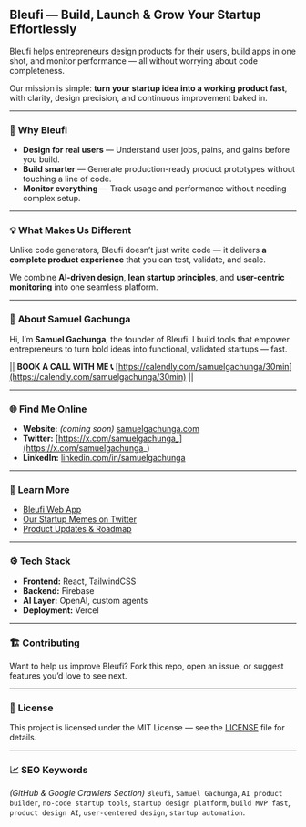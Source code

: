 ## **Bleufi — Build, Launch & Grow Your Startup Effortlessly**

Bleufi helps entrepreneurs design products for their users, build apps in one shot, and monitor performance — all without worrying about code completeness.

Our mission is simple: **turn your startup idea into a working product fast**, with clarity, design precision, and continuous improvement baked in.

---

### 🚀 **Why Bleufi**

* **Design for real users** — Understand user jobs, pains, and gains before you build.
* **Build smarter** — Generate production-ready product prototypes without touching a line of code.
* **Monitor everything** — Track usage and performance without needing complex setup.

---

### 💡 **What Makes Us Different**

Unlike code generators, Bleufi doesn’t just write code — it delivers **a complete product experience** that you can test, validate, and scale.

We combine **AI-driven design**, **lean startup principles**, and **user-centric monitoring** into one seamless platform.

---

### 👤 **About Samuel Gachunga**

Hi, I’m **Samuel Gachunga**, the founder of Bleufi.
I build tools that empower entrepreneurs to turn bold ideas into functional, validated startups — fast.

|| **BOOK A CALL WITH ME 📞**
[https://calendly.com/samuelgachunga/30min](https://calendly.com/samuelgachunga/30min) ||

---

### 🌐 **Find Me Online**

* **Website:** *(coming soon)* [samuelgachunga.com](https://samuelgachunga.com)
* **Twitter:** [https://x.com/samuelgachunga_](https://x.com/samuelgachunga_)
* **LinkedIn:** [linkedin.com/in/samuelgachunga](https://linkedin.com/in/samuelgachunga)

---

### 🧩 **Learn More**

* [Bleufi Web App](https://nairobi-shield.web.app)
* [Our Startup Memes on Twitter](https://x.com/samuelgachunga_)
* [Product Updates & Roadmap](#)

---

### ⚙️ **Tech Stack**

* **Frontend:** React, TailwindCSS
* **Backend:** Firebase
* **AI Layer:** OpenAI, custom agents
* **Deployment:** Vercel

---

### 🏗️ **Contributing**

Want to help us improve Bleufi?
Fork this repo, open an issue, or suggest features you’d love to see next.

---

### 📜 **License**

This project is licensed under the MIT License — see the [LICENSE](LICENSE) file for details.

---

### 📈 **SEO Keywords**

*(GitHub & Google Crawlers Section)*
`Bleufi`, `Samuel Gachunga`, `AI product builder`, `no-code startup tools`, `startup design platform`, `build MVP fast`, `product design AI`, `user-centered design`, `startup automation`.


